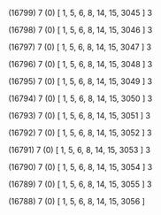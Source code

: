 (16799) 7 (0) [ 1, 5, 6, 8, 14, 15, 3045 ] 3 


(16798) 7 (0) [ 1, 5, 6, 8, 14, 15, 3046 ] 3 


(16797) 7 (0) [ 1, 5, 6, 8, 14, 15, 3047 ] 3 


(16796) 7 (0) [ 1, 5, 6, 8, 14, 15, 3048 ] 3 


(16795) 7 (0) [ 1, 5, 6, 8, 14, 15, 3049 ] 3 


(16794) 7 (0) [ 1, 5, 6, 8, 14, 15, 3050 ] 3 


(16793) 7 (0) [ 1, 5, 6, 8, 14, 15, 3051 ] 3 


(16792) 7 (0) [ 1, 5, 6, 8, 14, 15, 3052 ] 3 


(16791) 7 (0) [ 1, 5, 6, 8, 14, 15, 3053 ] 3 


(16790) 7 (0) [ 1, 5, 6, 8, 14, 15, 3054 ] 3 


(16789) 7 (0) [ 1, 5, 6, 8, 14, 15, 3055 ] 3 


(16788) 7 (0) [ 1, 5, 6, 8, 14, 15, 3056 ]  

